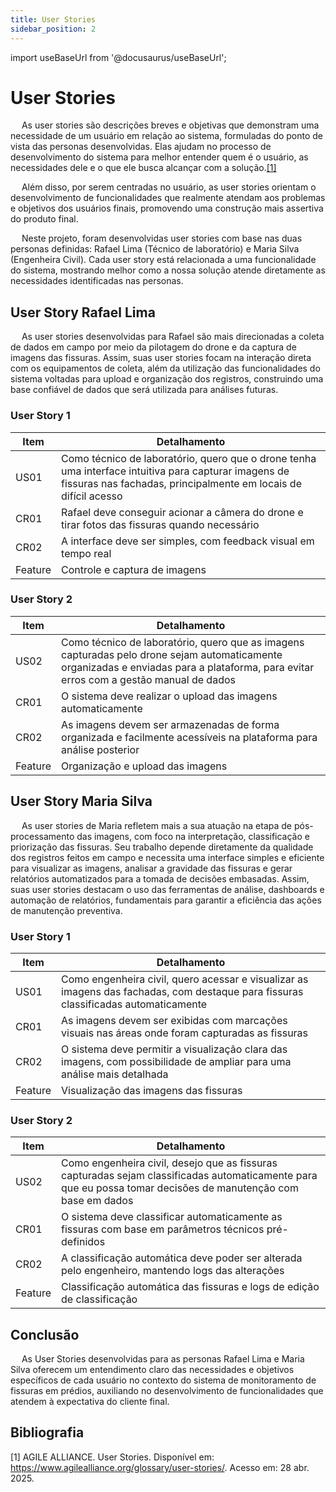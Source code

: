 ```yaml
---
title: User Stories
sidebar_position: 2
---
```


import useBaseUrl from '@docusaurus/useBaseUrl';

# User Stories

&emsp; As user stories são descrições breves e objetivas que demonstram uma necessidade de um usuário em relação ao sistema, formuladas do ponto de vista das personas desenvolvidas. Elas ajudam no processo de desenvolvimento do sistema para melhor entender quem é o usuário, as necessidades dele e o que ele busca alcançar com a solução.[[1]](https://www.agilealliance.org/glossary/user-stories/)

&emsp; Além disso, por serem centradas no usuário, as user stories orientam o desenvolvimento de funcionalidades que realmente atendam aos problemas e objetivos dos usuários finais, promovendo uma construção mais assertiva do produto final. 

&emsp; Neste projeto, foram desenvolvidas user stories com base nas duas personas definidas: Rafael Lima (Técnico de laboratório) e Maria Silva (Engenheira Civil). Cada user story está relacionada a uma funcionalidade do sistema, mostrando melhor como a nossa solução atende diretamente as necessidades identificadas nas personas. 

## User Story Rafael Lima

&emsp; As user stories desenvolvidas para Rafael são mais direcionadas a coleta de dados em campo por meio da pilotagem do drone e da captura de imagens das fissuras. Assim, suas user stories focam na interação direta com os equipamentos de coleta, além da utilização das funcionalidades do sistema voltadas para upload e organização dos registros, construindo uma base confiável de dados que será utilizada para análises futuras.

### User Story 1
|Item|Detalhamento|
|-|-|
|US01|Como técnico de laboratório, quero que o drone tenha uma interface intuitiva para capturar imagens de fissuras nas fachadas, principalmente em locais de difícil acesso|
|CR01|Rafael deve conseguir acionar a câmera do drone e tirar fotos das fissuras quando necessário|
|CR02|A interface deve ser simples, com feedback visual em tempo real|
|Feature|Controle e captura de imagens|

### User Story 2
|Item|Detalhamento|
|-|-|
|US02|Como técnico de laboratório, quero que as imagens capturadas pelo drone sejam automaticamente organizadas e enviadas para a plataforma, para evitar erros com a gestão manual de dados|
|CR01|O sistema deve realizar o upload das imagens automaticamente|
|CR02|As imagens devem ser armazenadas de forma organizada e facilmente acessíveis na plataforma para análise posterior|
|Feature|Organização e upload das imagens|

## User Story Maria Silva

&emsp; As user stories de Maria refletem mais a sua atuação na etapa de pós-processamento das imagens, com foco na interpretação, classificação e priorização das fissuras. Seu trabalho depende diretamente da qualidade dos registros feitos em campo e necessita uma interface simples e eficiente para visualizar as imagens, analisar a gravidade das fissuras e gerar relatórios automatizados para a tomada de decisões embasadas. Assim, suas user stories destacam o uso das ferramentas de análise, dashboards e automação de relatórios, fundamentais para garantir a eficiência das ações de manutenção preventiva. 

### User Story 1
|Item|Detalhamento|
|-|-|
|US01|Como engenheira civil, quero acessar e visualizar as imagens das fachadas, com destaque para fissuras classificadas automaticamente|
|CR01|As imagens devem ser exibidas com marcações visuais nas áreas onde foram capturadas as fissuras|
|CR02|O sistema deve permitir a visualização clara das imagens, com possibilidade de ampliar para uma análise mais detalhada|
|Feature|Visualização das imagens das fissuras|

### User Story 2
|Item|Detalhamento|
|-|-|
|US02|Como engenheira civil, desejo que as fissuras capturadas sejam classificadas automaticamente para que eu possa tomar decisões de manutenção com base em dados|
|CR01|O sistema deve classificar automaticamente as fissuras com base em parâmetros técnicos pré-definidos|
|CR02|A classificação automática deve poder ser alterada pelo engenheiro, mantendo logs das alterações|
|Feature|Classificação automática das fissuras e logs de edição de classificação

## Conclusão 
&emsp; As User Stories desenvolvidas para as personas Rafael Lima e Maria Silva oferecem um entendimento claro das necessidades e objetivos específicos de cada usuário no contexto do sistema de monitoramento de fissuras em prédios, auxiliando no desenvolvimento de funcionalidades que atendem à expectativa do cliente final.

## Bibliografia 

[1] AGILE ALLIANCE. User Stories. Disponível em: https://www.agilealliance.org/glossary/user-stories/. Acesso em: 28 abr. 2025.